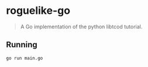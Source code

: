 # roguelike-go

> A Go implementation of the python libtcod tutorial.

## Running

```bash
go run main.go
```
